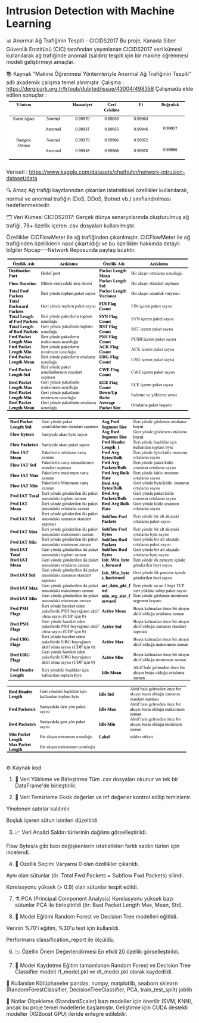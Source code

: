 # Intrusion Detection with Machine Learning

📊 Anormal Ağ Trafiğinin Tespiti - CICIDS2017
Bu proje, Kanada Siber Güvenlik Enstitüsü (CIC) tarafından yayımlanan CICIDS2017 veri kümesi kullanılarak ağ trafiğinde anomali (saldırı) tespiti için bir makine öğrenmesi modeli geliştirmeyi amaçlar. 

📚 Kaynak
"Makine Öğrenmesi Yöntemleriyle Anormal Ağ Trafiğinin Tespiti" adlı akademik çalışma temel alınmıştır.
Çalışma : https://dergipark.org.tr/tr/pub/dubited/issue/43004/498358
Çalışmada elde edilen sonuçlar : 
![Görsel  1](Images/ForReadMe4.PNG)
Veriseti : https://www.kaggle.com/datasets/chethuhn/network-intrusion-dataset/data

🔍 Amaç
Ağ trafiği kayıtlarından çıkarılan istatistiksel özellikler kullanılarak, normal ve anormal trafiğin (DoS, DDoS, Botnet vb.) sınıflandırılması hedeflenmektedir.

🗂️ Veri Kümesi
CICIDS2017: Gerçek dünya senaryolarında oluşturulmuş ağ trafiği.
78+ özellik içeren .csv dosyaları kullanılmıştır.

Özellikler CICFlowMeter ile ağ trafiğinden çıkarılmıştır.
CICFlowMeter ile ağ trafiğinden özelliklerin nasıl çıkartıldığı ve bu özellikler hakkında detaylı bilgiler Npcap---Network Reposunda paylaşılacaktır.

![Görsel  2 (Görseller ilgili makaleden alınmıştır.)](Images/ForReadMe1.PNG)
![Görsel  3](Images/ForReadMe2.PNG)
![Görsel  4](Images/ForReadMe3.PNG)

⚙️ Kaynak kod
1. 📁 Veri Yükleme ve Birleştirme
Tüm .csv dosyaları okunur ve tek bir DataFrame'de birleştirilir.

2. 🧹 Veri Temizleme
Eksik değerler ve inf değerler kontrol edilip temizlenir.

Yinelenen satırlar kaldırılır.

Boşluk içeren sütun isimleri düzeltildi.

3. 📈 Veri Analizi
Saldırı türlerinin dağılımı görselleştirildi.

Flow Bytes/s gibi bazı değişkenlerin istatistikleri farklı saldırı türleri için incelendi.

4. 🧪 Özellik Seçimi
Varyansı 0 olan özellikler çıkarıldı.

Aynı olan sütunlar (ör. Total Fwd Packets = Subflow Fwd Packets) silindi.

Korelasyonu yüksek (> 0.9) olan sütunlar tespit edildi.

7. ⚗️ PCA (Principal Component Analysis)
Korelasyonu yüksek bazı sütunlar PCA ile birleştirildi (ör: Bwd Packet Length Max, Mean, Std).

5. 🧠 Model Eğitimi
Random Forest ve Decision Tree modelleri eğitildi.

Verinin %70'i eğitim, %30'u test için kullanıldı.

Performans classification_report ile ölçüldü.

6. 📉 Özellik Önem Değerlendirmesi
En etkili 20 özellik görselleştirildi.

8. 💾 Model Kaydetme
Eğitim tamamlanan Random Forest ve Decision Tree Classifier modeli rf_model.pkl ve dt_model.pkl olarak kaydedildi.

🧪 Kullanılan Kütüphaneler
pandas, numpy, matplotlib, seaborn
sklearn (RandomForestClassifier, DecisionTreeClassifier, PCA, train_test_split)
joblib

📌 Notlar
Ölçekleme (StandardScaler) bazı modeller için önerilir (SVM, KNN), ancak bu proje temel modellerle başlamıştır.
Geliştirme için CUDA destekli modeller (XGBoost GPU) ileride entegre edilebilir.
